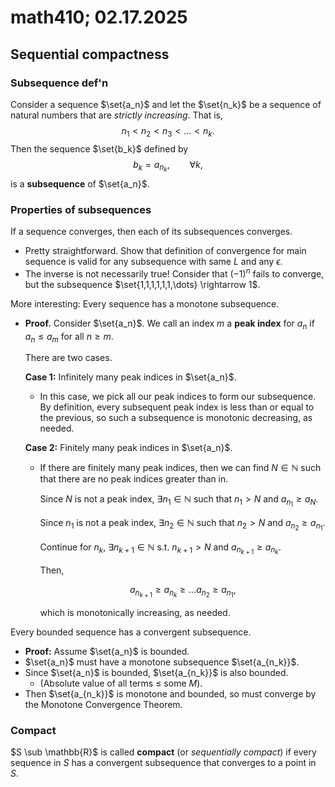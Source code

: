 # math410; 02.17.2025

## Sequential compactness

### Subsequence def'n

Consider a sequence $\set{a_n}$ and let the $\set{n_k}$ be a sequence of natural numbers that are *strictly increasing*. That is,
$$
n_1 < n_2 < n_3 < \dots < n_k.
$$
Then the sequence $\set{b_k}$ defined by
$$
b_k = a_{n_k}, \qquad \forall k,
$$
is a **subsequence** of $\set{a_n}$.

### Properties of subsequences

If a sequence converges, then each of its subsequences converges.

- Pretty straightforward. Show that definition of convergence for main sequence is valid for any subsequence with same $L$ and any $\epsilon$.
- The inverse is not necessarily true! Consider that $(-1)^n$ fails to converge, but the subsequence $\set{1,1,1,1,1,1,\dots} \rightarrow 1$.

More interesting: Every sequence has a monotone subsequence.

- **Proof.** Consider $\set{a_n}$. We call an index $m$ a **peak index** for $a_n$ if $a_n \leq a_m$ for all $n \geq m$.
  
  There are two cases.
  
  **Case 1:** Infinitely many peak indices in $\set{a_n}$.
  
  - In this case, we pick all our peak indices to form our subsequence. By definition, every subsequent peak index is less than or equal to the previous, so such a subsequence is monotonic decreasing, as needed.
  
  **Case 2:** Finitely many peak indices in $\set{a_n}$.
  
  - If there are finitely many peak indices, then we can find $N \in \mathbb{N}$ such that there are no peak indices greater than in. 
    
    Since $N$ is not a peak index, $\exists n_1 \in \mathbb{N}$ such that $n_1 > N$ and $a_{n_1} \geq a_N$.
    
    Since $n_1$ is not a peak index, $\exists n_2 \in \mathbb{N}$ such that $n_2 > N$ and $a_{n_2} \geq a_{n_1}$.
    
    Continue for $n_k$, $\exists n_{k+1} \in \mathbb{N}$ s.t. $n_{k + 1} > N$ and $a_{n_{k+1}} \geq a_{n_k}$.
    
    Then,
    
    $$
    a_{n_{k + 1}} \geq a_{n_k} \geq \dots a_{n_2} \geq a_{n_1},
    $$
    
    which is monotonically increasing, as needed.

Every bounded sequence has a convergent subsequence.

- **Proof:** Assume $\set{a_n}$ is bounded.
- $\set{a_n}$ must have a monotone subsequence $\set{a_{n_k}}$.
- Since $\set{a_n}$ is bounded, $\set{a_{n_k}}$ is also bounded.
  - (Absolute value of all terms $\leq$ some $M$).
- Then $\set{a_{n_k}}$ is monotone and bounded, so must converge by the Monotone Convergence Theorem.

### Compact

$S \sub \mathbb{R}$ is called **compact** (or *sequentially compact*) if every sequence in $S$ has a convergent subsequence that converges to a point in $S$.    